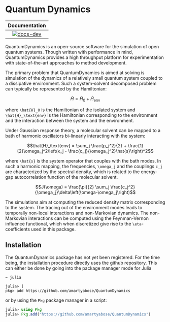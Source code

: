 # Quantum Dynamics

| **Documentation** |
|:-----------------:|
|[![docs-dev][docsdev-img]][docsdev-url]|

[docsdev-img]: https://img.shields.io/badge/docs-dev-blue.svg
[docsdev-url]: https://amartyabose.github.io/QuantumDynamics/dev/

QuantumDynamics is an open-source software for the simulation of open quantum systems. Though written with performance in mind, QuantumDynamics provides a high throughput platform for experimentation with state-of-the-art approaches to method development.

The primary problem that QuantumDynamics is aimed at solving is simulation of the dynamics of a relatively small quantum system coupled to a dissipative environment. Such a system-solvent decomposed problem can typically be represented by the Hamiltonian:
```math
\hat{H} = \hat{H}_0 + \hat{H}_\text{env}
```
where ``\hat{H}_0`` is the Hamiltonian of the isolated system and ``\hat{H}_\text{env}`` is the Hamiltonian corresponding to the environment and the interaction between the system and the environment.

Under Gaussian response theory, a molecular solvent can be mapped to a bath of harmonic oscillators bi-linearly interacting with the system:
```math
\hat{H}_\text{env} = \sum_j \frac{p_j^2}{2} + \frac{1}{2}\omega_j^2\left(x_j - \frac{c_j}{\omega_j^2}\hat{s}\right)^2
```
where ``\hat{s}`` is the system operator that couples with the bath modes. In such a harmonic mapping, the frequencies, ``\omega_j`` and the couplings ``c_j`` are characterized by the spectral density, which is related to the energy-gap autocorrelation function of the molecular solvent.
```math
J(\omega) = \frac{\pi}{2} \sum_j \frac{c_j^2}{\omega_j}\delta\left(\omega-\omega_j\right)
```

The simulations aim at computing the reduced density matrix corresponding to the system. The tracing out of the environment modes leads to temporally non-local interactions and non-Markovian dynamics. The non-Markovian interactions can be computed using the Feynman-Vernon influence functional, which when discretized give rise to the ``\eta``-coefficients used in this package.

## Installation
The QuantumDynamics package has not yet been registered. For the time being, the installation procedure directly uses the github repository. This can either be done by going into the package manager mode for Julia

```bash
~ julia
```

```
julia> ]
pkg> add https://github.com/amartyabose/QuantumDynamics
```

or by using the `Pkg` package manager in a script:

```julia
julia> using Pkg
julia> Pkg.add("https://github.com/amartyabose/QuantumDynamics")
```